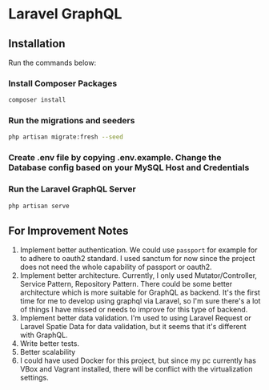 # Laravel GraphQL

## Installation

Run the commands below:

### Install Composer Packages
```bash
composer install
```

### Run the migrations and seeders

```bash
php artisan migrate:fresh --seed
```

### Create .env file by copying .env.example. Change the Database config based on your MySQL Host and Credentials

### Run the Laravel GraphQL Server

```bash
php artisan serve
```

## For Improvement Notes

1. Implement better authentication. We could use `passport` for example for to adhere to oauth2 standard. I used sanctum for now since the project does not need the whole capability of passport or oauth2.
2. Implement better architecture. Currently, I only used Mutator/Controller, Service Pattern, Repository Pattern. There could be some better architecture which is more suitable for GraphQL as backend. It's the first time for me to develop using graphql via Laravel, so I'm sure there's a lot of things I have missed or needs to improve for this type of backend.
3. Implement better data validation. I'm used to using Laravel Request or Laravel Spatie Data for data validation, but it seems that it's different with GraphQL.
4. Write better tests.
5. Better scalability
6. I could have used Docker for this project, but since my pc currently has VBox and Vagrant installed, there will be conflict with the virtualization settings.
